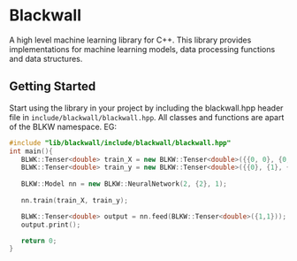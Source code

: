 # Blackwall
 A high level machine learning library for C++. 
 This library provides implementations for machine learning models, data processing functions and data structures.

## Getting Started
 Start using the library in your project by including the blackwall.hpp header file in `include/blackwall/blackwall.hpp`. 
 All classes and functions are apart of the BLKW namespace.
 EG:
 ```cpp
 #include "lib/blackwall/include/blackwall/blackwall.hpp"
 int main(){
    BLWK::Tenser<double> train_X = new BLKW::Tenser<double>({{0, 0}, {0, 1}, {1, 0}, {1, 1}});
    BLWK::Tenser<double> train_y = new BLKW::Tenser<double>({{0}, {1}, {1}, {0}});
    
    BLKW::Model nn = new BLKW::NeuralNetwork(2, {2}, 1);
    
    nn.train(train_X, train_y);

    BLWK::Tenser<double> output = nn.feed(BLKW::Tenser<double>({1,1}));
    output.print();

    return 0;
 }
 ```
